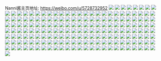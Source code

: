 Nanni酱主页地址: https://weibo.com/u/5728732952 
![](https://wx4.sinaimg.cn/mw2000/006fHb8Aly1h9dfeqqt6fj30u014016s.jpg) 
![](https://wx4.sinaimg.cn/mw2000/006fHb8Aly1h9czolicgkj30u0140n2e.jpg) 
![](https://wx4.sinaimg.cn/mw2000/006fHb8Aly1h9cesh4c80j31hc0u00yy.jpg) 
![](https://wx4.sinaimg.cn/mw2000/006fHb8Aly1h9d2mc5acvj30u015tqes.jpg) 
![](https://wx4.sinaimg.cn/mw2000/006fHb8Aly1h9bxi29y81j30u0140k2b.jpg) 
![](https://wx4.sinaimg.cn/mw2000/006fHb8Aly1h9bwzyzdp5j30u0140ds5.jpg) 
![](https://wx4.sinaimg.cn/mw2000/006fHb8Aly1h9bwzyqitfj30u014049m.jpg) 
![](https://wx4.sinaimg.cn/mw2000/006fHb8Aly1h9bwzzlo38j30u014044y.jpg) 
![](https://wx4.sinaimg.cn/mw2000/006fHb8Aly1h9bwzzdqhrj30u0140n3z.jpg) 
![](https://wx4.sinaimg.cn/mw2000/006fHb8Aly1h98j2u9jhrj31640u0q8q.jpg) 
![](https://wx4.sinaimg.cn/mw2000/006fHb8Aly1h98j2u2o9hj30qa0qan11.jpg) 
![](https://wx4.sinaimg.cn/mw2000/006fHb8Aly1h98bq9cn0hj31400u0dwa.jpg) 
![](https://wx4.sinaimg.cn/mw2000/006fHb8Aly1h98bq8rq9uj30u0140dr6.jpg) 
![](https://wx4.sinaimg.cn/mw2000/006fHb8Aly1h98cnmd4haj30u014046r.jpg) 
![](https://wx4.sinaimg.cn/mw2000/006fHb8Aly1h97uleqbllj30u00ye0yq.jpg) 
![](https://wx4.sinaimg.cn/mw2000/006fHb8Aly1h92h5ft1qyj30u00u0jwd.jpg) 
![](https://wx4.sinaimg.cn/mw2000/006fHb8Aly1h92gvmvljfj30rs387nlx.jpg) 
![](https://wx4.sinaimg.cn/mw2000/006fHb8Aly1h92gvn8qt9j30u00vo10f.jpg) 
![](https://wx4.sinaimg.cn/mw2000/006fHb8Aly1h92gvokow9j30u00u07dd.jpg) 
![](https://wx4.sinaimg.cn/mw2000/006fHb8Aly1h92gvo1qa2j30u00u0dmr.jpg) 
![](https://wx4.sinaimg.cn/mw2000/006fHb8Aly1h92gvoasopj30u014017i.jpg) 
![](https://wx4.sinaimg.cn/mw2000/006fHb8Aly1h92bv0ozn0j30u013rqhn.jpg) 
![](https://wx4.sinaimg.cn/mw2000/006fHb8Aly1h92butnd6dj30u0140gwj.jpg) 
![](https://wx4.sinaimg.cn/mw2000/006fHb8Aly1h92butg75nj30u0140n8x.jpg) 
![](https://wx4.sinaimg.cn/mw2000/006fHb8Aly1h92butwvouj31400u0dsh.jpg) 
![](https://wx4.sinaimg.cn/mw2000/006fHb8Aly1h92bust0zlj30rs334h9j.jpg) 
![](https://wx4.sinaimg.cn/mw2000/006fHb8Aly1h92busb3t3j30rs553e81.jpg) 
![](https://wx4.sinaimg.cn/mw2000/006fHb8Aly1h92bvo4tzvj30u01400zc.jpg) 
![](https://wx4.sinaimg.cn/mw2000/006fHb8Aly1h92bvnw51xj30u0140dsd.jpg) 
![](https://wx4.sinaimg.cn/mw2000/006fHb8Aly1h92bv0ibgtj30u0140qe7.jpg) 
![](https://wx4.sinaimg.cn/mw2000/006fHb8Aly1h912ngc8wvj31400u0qcu.jpg) 
![](https://wx4.sinaimg.cn/mw2000/006fHb8Aly1h912f48kt0j30u00z60xn.jpg) 
![](https://wx4.sinaimg.cn/mw2000/006fHb8Aly1h912s1eopcj30u014041v.jpg) 
![](https://wx4.sinaimg.cn/mw2000/006fHb8Aly1h90evp3ujij30go0b2dgp.jpg) 
![](https://wx4.sinaimg.cn/mw2000/006fHb8Aly1h8zxrtw4c6j30u0140dof.jpg) 
![](https://wx4.sinaimg.cn/mw2000/006fHb8Aly1h8zxrsxccgj30u0140n5e.jpg) 
![](https://wx4.sinaimg.cn/mw2000/006fHb8Aly1h8yxrou33uj30u01n8n41.jpg) 
![](https://wx4.sinaimg.cn/mw2000/006fHb8Aly1h8yvr4s1mij31400u0gug.jpg) 
![](https://wx4.sinaimg.cn/mw2000/006fHb8Aly1h8yvr3b84qj30u0140h0j.jpg) 
![](https://wx4.sinaimg.cn/mw2000/006fHb8Aly1h8yvr3inbmj30u0141tns.jpg) 
![](https://wx4.sinaimg.cn/mw2000/006fHb8Aly1h8yvr4egykj31400u0tjh.jpg) 
![](https://wx4.sinaimg.cn/mw2000/006fHb8Aly1h8yvr3y3ktj30u0140qeu.jpg) 
![](https://wx4.sinaimg.cn/mw2000/006fHb8Aly1h8yvr4648mj30u0142k98.jpg) 
![](https://wx4.sinaimg.cn/mw2000/006fHb8Aly1h8yvr31csij30u010dndk.jpg) 
![](https://wx4.sinaimg.cn/mw2000/006fHb8Aly1h8yvr3ri7lj30u0140aou.jpg) 
![](https://wx4.sinaimg.cn/mw2000/006fHb8Aly1h8yvr56vm2j30u0140k2k.jpg) 
![](https://wx4.sinaimg.cn/mw2000/006fHb8Aly1h8yvr4l9z8j312d0u0n7b.jpg) 
![](https://wx4.sinaimg.cn/mw2000/006fHb8Aly1h8z490ij95j30u0140alu.jpg) 
![](https://wx4.sinaimg.cn/mw2000/006fHb8Aly1h8yvr501nbj30u0141qdq.jpg) 
![](https://wx4.sinaimg.cn/mw2000/006fHb8Aly1h8z48zsmn2j30rs5eg7wh.jpg) 
![](https://wx4.sinaimg.cn/mw2000/006fHb8Aly1h8z491bq23j30u0189akw.jpg) 
![](https://wx4.sinaimg.cn/mw2000/006fHb8Aly1h8z490qv44j30u01687ck.jpg) 
![](https://wx4.sinaimg.cn/mw2000/006fHb8Aly1h8z4913m2pj30u0140wmb.jpg) 
![](https://wx4.sinaimg.cn/mw2000/006fHb8Aly1h8y4aet9srj30u01kxn19.jpg) 
![](https://wx4.sinaimg.cn/mw2000/006fHb8Aly1h8wgcytlulj30u01hcqk0.jpg) 
![](https://wx4.sinaimg.cn/mw2000/006fHb8Agy1h8s7fp6je0j32bz2bzkjn.jpg) 
![](https://wx4.sinaimg.cn/mw2000/006fHb8Agy1h8s7gupu8wj3340340u11.jpg) 
![](https://wx4.sinaimg.cn/mw2000/006fHb8Agy1h8s7g17w4hj326q2vy1l0.jpg) 
![](https://wx4.sinaimg.cn/mw2000/006fHb8Agy1h8s7jpr98kj32dc35sqv7.jpg) 
![](https://wx4.sinaimg.cn/mw2000/006fHb8Agy1h8s7fhfstaj32dc35se85.jpg) 
![](https://wx4.sinaimg.cn/mw2000/006fHb8Agy1h8s7gfcy0dj32c23404qt.jpg) 
![](https://wx4.sinaimg.cn/mw2000/006fHb8Agy1h8s7h40l04j32c0340kjm.jpg) 
![](https://wx4.sinaimg.cn/mw2000/006fHb8Aly1h93caun30bj30u0140wpt.jpg) 
![](https://wx4.sinaimg.cn/mw2000/006fHb8Agy1h8s7j4j5quj31o02801l1.jpg) 
![](https://wx4.sinaimg.cn/mw2000/006fHb8Aly1h8oekh0yt1j31fh0xz46w.jpg) 
![](https://wx4.sinaimg.cn/mw2000/006fHb8Aly1h8oekgm82fj31903c07wh.jpg) 
![](https://wx4.sinaimg.cn/mw2000/006fHb8Aly1h8mdt2lqscj32dd35s7wk.jpg) 
![](https://wx4.sinaimg.cn/mw2000/006fHb8Aly1h8m9h1x6akj32c0340kjn.jpg) 
![](https://wx4.sinaimg.cn/mw2000/006fHb8Aly1h8m9e07zk8j31mc25s4qq.jpg) 
![](https://wx4.sinaimg.cn/mw2000/006fHb8Aly1h8m9gyj2hij32c0340b2e.jpg) 
![](https://wx4.sinaimg.cn/mw2000/006fHb8Aly1h8m9h0skj8j31mc25se81.jpg) 
![](https://wx4.sinaimg.cn/mw2000/006fHb8Aly1h8m9c70nz8j32c03401kz.jpg) 
![](https://wx4.sinaimg.cn/mw2000/006fHb8Aly1h8m9fgjpmoj30rs4mob2a.jpg) 
![](https://wx4.sinaimg.cn/mw2000/006fHb8Aly1h8m9jdps99j30rs1jkwwe.jpg) 
![](https://wx4.sinaimg.cn/mw2000/006fHb8Aly1h8m9jd3tcjj31o0280qv6.jpg) 
![](https://wx4.sinaimg.cn/mw2000/006fHb8Aly1h8m9jie3ncj31o02807wh.jpg) 
![](https://wx4.sinaimg.cn/mw2000/006fHb8Aly1h8w6c5poxyj31mc25su0x.jpg) 
![](https://wx4.sinaimg.cn/mw2000/006fHb8Aly1h8kwrjoajpj31mb1vxe81.jpg) 
![](https://wx4.sinaimg.cn/mw2000/006fHb8Aly1h8kvfl8c12j32c03401l1.jpg) 
![](https://wx4.sinaimg.cn/mw2000/006fHb8Aly1h8kvflxpbmj31mc25s7wh.jpg) 
![](https://wx4.sinaimg.cn/mw2000/006fHb8Aly1h8kvfnohlxj31kf238qv5.jpg) 
![](https://wx4.sinaimg.cn/mw2000/006fHb8Aly1h8kvfolwikj31np28o4qq.jpg) 
![](https://wx4.sinaimg.cn/mw2000/006fHb8Aly1h8kvft94stj33402c0qv7.jpg) 
![](https://wx4.sinaimg.cn/mw2000/006fHb8Aly1h8hj81dwc8j31ma25s7wi.jpg) 
![](https://wx4.sinaimg.cn/mw2000/006fHb8Aly1h8hj801u91j32c03401kz.jpg) 
![](https://wx4.sinaimg.cn/mw2000/006fHb8Aly1h8hj80u9i1j325s1io7wh.jpg) 
![](https://wx4.sinaimg.cn/mw2000/006fHb8Aly1h8ezxdsp6xj30zu25ob29.jpg) 
![](https://wx4.sinaimg.cn/mw2000/006fHb8Aly1h7vuf8v50mj30u0140gz2.jpg) 
![](https://wx4.sinaimg.cn/mw2000/006fHb8Aly1h7jt0ot6vhj32c0340b2c.jpg) 
![](https://wx4.sinaimg.cn/mw2000/006fHb8Aly1h7jt0kbsytj32wb2c0u0z.jpg) 
![](https://wx4.sinaimg.cn/mw2000/006fHb8Aly1h7jt0thusuj32aw35sx6r.jpg) 
![](https://wx4.sinaimg.cn/mw2000/006fHb8Agy1h7gbechglrj31gm280b29.jpg) 
![](https://wx4.sinaimg.cn/mw2000/006fHb8Agy1h7gbcxlhamj31o0280e82.jpg) 
![](https://wx4.sinaimg.cn/mw2000/006fHb8Aly1h7duf8fxu5j33402c0e84.jpg) 
![](https://wx4.sinaimg.cn/mw2000/006fHb8Aly1h7dueiyhf6j32c03404qs.jpg) 
![](https://wx4.sinaimg.cn/mw2000/006fHb8Aly1h7dufdb9e9j32bz2yeu0z.jpg) 
![](https://wx4.sinaimg.cn/mw2000/006fHb8Aly1h7duejzu41j31kh1uzhdt.jpg) 
![](https://wx4.sinaimg.cn/mw2000/006fHb8Aly1h7duekrk3ij31mc25se81.jpg) 
![](https://wx4.sinaimg.cn/mw2000/006fHb8Aly1h7dufja1j1j32c0340b2c.jpg) 
![](https://wx4.sinaimg.cn/mw2000/006fHb8Aly1h7bp3gbs22j32c0340npf.jpg) 
![](https://wx4.sinaimg.cn/mw2000/006fHb8Aly1h7bp3hqjgfj33402c0hdv.jpg) 
![](https://wx4.sinaimg.cn/mw2000/006fHb8Aly1h7bp3cdnlhj32c0340kjp.jpg) 
![](https://wx4.sinaimg.cn/mw2000/006fHb8Aly1h7bp37ubz9j31mc25se81.jpg) 
![](https://wx4.sinaimg.cn/mw2000/006fHb8Aly1h7bp374llqj31mc25skjm.jpg) 
![](https://wx4.sinaimg.cn/mw2000/006fHb8Aly1h76gdq0z54j32c03404qt.jpg) 
![](https://wx4.sinaimg.cn/mw2000/006fHb8Aly1h76ge10jtaj32c0340e85.jpg) 
![](https://wx4.sinaimg.cn/mw2000/006fHb8Aly1h76gdvtbejj31sc2dsqp9.jpg) 
![](https://wx4.sinaimg.cn/mw2000/006fHb8Aly1h76gdsnho2j32c02cah3a.jpg) 
![](https://wx4.sinaimg.cn/mw2000/006fHb8Aly1h76gdjt4dpj31mc25s43r.jpg) 
![](https://wx4.sinaimg.cn/mw2000/006fHb8Aly1h76ge1zzc2j30vi16174z.jpg) 
![](https://wx4.sinaimg.cn/mw2000/006fHb8Aly1h719cftgg0j31g21q87wh.jpg) 
![](https://wx4.sinaimg.cn/mw2000/006fHb8Agy1h6v0kueqipj32c01k0trm.jpg) 
![](https://wx4.sinaimg.cn/mw2000/006fHb8Agy1h6v0kxkqjkj31o01wzb29.jpg) 
![](https://wx4.sinaimg.cn/mw2000/006fHb8Agy1h6v0l7byifj31o02381ky.jpg) 
![](https://wx4.sinaimg.cn/mw2000/006fHb8Agy1h6v0lcesccj32c0340b2c.jpg) 
![](https://wx4.sinaimg.cn/mw2000/006fHb8Agy1h6v0lewwjlj32c0340u0x.jpg) 
![](https://wx4.sinaimg.cn/mw2000/006fHb8Agy1h6v0lmuenvj32c0340b2c.jpg) 
![](https://wx4.sinaimg.cn/mw2000/006fHb8Aly1h6np62k2smj30n00ujabk.jpg) 
![](https://wx4.sinaimg.cn/mw2000/006fHb8Agy1h6ljgww56lj30n01dswon.jpg) 
![](https://wx4.sinaimg.cn/mw2000/006fHb8Aly1h6e5edqs43j31mc25sqhi.jpg) 
![](https://wx4.sinaimg.cn/mw2000/006fHb8Aly1h6e5ef2wqaj32c0340tjp.jpg) 
![](https://wx4.sinaimg.cn/mw2000/006fHb8Aly1h6byo8ek3fj32c1340x6u.jpg) 
![](https://wx4.sinaimg.cn/mw2000/006fHb8Aly1h6byo9d2kbj31uo18ge81.jpg) 
![](https://wx4.sinaimg.cn/mw2000/006fHb8Aly1h6byoasmhqj31mc25sb29.jpg) 
![](https://wx4.sinaimg.cn/mw2000/006fHb8Aly1h6byo5b3mij33402c0b2a.jpg) 
![](https://wx4.sinaimg.cn/mw2000/006fHb8Aly1h6byogxfzoj30xb18fhby.jpg) 
![](https://wx4.sinaimg.cn/mw2000/006fHb8Aly1h6byo5uczij30rs1o74cb.jpg) 
![](https://wx4.sinaimg.cn/mw2000/006fHb8Aly1h6byo2y3qlj32c0340e85.jpg) 
![](https://wx4.sinaimg.cn/mw2000/006fHb8Aly1h6bypg8bjxj31uo18gkg1.jpg) 
![](https://wx4.sinaimg.cn/mw2000/006fHb8Aly1h6byo0dtzej30rs2uunof.jpg) 
![](https://wx4.sinaimg.cn/mw2000/006fHb8Aly1h6byp1h9psj32c0340hdv.jpg) 
![](https://wx4.sinaimg.cn/mw2000/006fHb8Aly1h65e15cii7j30u015g11w.jpg) 
![](https://wx4.sinaimg.cn/mw2000/006fHb8Aly1h65e12zoiaj30u013z0xx.jpg) 
![](https://wx4.sinaimg.cn/mw2000/006fHb8Aly1h65e169e1hj31400u0gtb.jpg) 
![](https://wx4.sinaimg.cn/mw2000/006fHb8Aly1h65e18kaeuj30u014247z.jpg) 
![](https://wx4.sinaimg.cn/mw2000/006fHb8Aly1h65e11neevj30u01417a1.jpg) 
![](https://wx4.sinaimg.cn/mw2000/006fHb8Aly1h65e1h0xo0j30u013xgmw.jpg) 
![](https://wx4.sinaimg.cn/mw2000/006fHb8Aly1h65e13yfnej30u014079x.jpg) 
![](https://wx4.sinaimg.cn/mw2000/006fHb8Aly1h65e1wgeyfj31900u0q3n.jpg) 
![](https://wx4.sinaimg.cn/mw2000/006fHb8Aly1h65e1j0me7j31400u0qa7.jpg) 
![](https://wx4.sinaimg.cn/mw2000/006fHb8Aly1h65e1fv2q6j30rs5une81.jpg) 
![](https://wx4.sinaimg.cn/mw2000/006fHb8Agy1h5x69283cej33402c0hdv.jpg) 
![](https://wx4.sinaimg.cn/mw2000/006fHb8Agy1h5x68y3kjrj317s25sqqg.jpg) 
![](https://wx4.sinaimg.cn/mw2000/006fHb8Agy1h5x698rmq1j32b832j1kz.jpg) 
![](https://wx4.sinaimg.cn/mw2000/006fHb8Agy1h5x69fdi35j30u0140q4t.jpg) 
![](https://wx4.sinaimg.cn/mw2000/006fHb8Agy1h5x68x7zhcj33403401ky.jpg) 
![](https://wx4.sinaimg.cn/mw2000/006fHb8Agy1h5x68z6axhj33402c04qq.jpg) 
![](https://wx4.sinaimg.cn/mw2000/006fHb8Agy1h5x699wfwyj30wq17oaga.jpg) 
![](https://wx4.sinaimg.cn/mw2000/006fHb8Aly1h5w9zxxbb0j31mc25sb29.jpg) 
![](https://wx4.sinaimg.cn/mw2000/006fHb8Aly1h5sptil4uaj31j821ne81.jpg) 
![](https://wx4.sinaimg.cn/mw2000/006fHb8Aly1h5spthyihuj31nn273kjl.jpg) 
![](https://wx4.sinaimg.cn/mw2000/006fHb8Aly1h5spthbubuj33402c07wj.jpg) 
![](https://wx4.sinaimg.cn/mw2000/006fHb8Aly1h5sptjmu15j32rh2c0kjn.jpg) 
![](https://wx4.sinaimg.cn/mw2000/006fHb8Aly1h5nhurvzyjj32c0340npg.jpg) 
![](https://wx4.sinaimg.cn/mw2000/006fHb8Aly1h5nhuozcuyj32c03401kz.jpg) 
![](https://wx4.sinaimg.cn/mw2000/006fHb8Aly1h5nhuq9ttyj335s23ux6r.jpg) 
![](https://wx4.sinaimg.cn/mw2000/006fHb8Aly1h5nhuo010dj32c1340x6q.jpg) 
![](https://wx4.sinaimg.cn/mw2000/006fHb8Aly1h5nhuter64j33402c0e83.jpg) 
![](https://wx4.sinaimg.cn/mw2000/006fHb8Aly1h5nhun4yzhj328p340e82.jpg) 
![](https://wx4.sinaimg.cn/mw2000/006fHb8Aly1h5nhuvu874j31mc25skjl.jpg) 
![](https://wx4.sinaimg.cn/mw2000/006fHb8Aly1h5nhum2oybj31mc25skjl.jpg) 
![](https://wx4.sinaimg.cn/mw2000/006fHb8Aly1h5nhuuygnlj31mc25snpd.jpg) 
![](https://wx4.sinaimg.cn/mw2000/006fHb8Aly1h5fs4o57a0j3340340e84.jpg) 
![](https://wx4.sinaimg.cn/mw2000/006fHb8Aly1h5fs4suepsj30rs4j8kjl.jpg) 
![](https://wx4.sinaimg.cn/mw2000/006fHb8Aly1h5fs4tyjd7j30rs5561kx.jpg) 
![](https://wx4.sinaimg.cn/mw2000/006fHb8Aly1h5fs4p4hetj32c03404qq.jpg) 
![](https://wx4.sinaimg.cn/mw2000/006fHb8Aly1h5fs4sa8v7j32x42857wk.jpg) 
![](https://wx4.sinaimg.cn/mw2000/006fHb8Aly1h5fs4th0taj31mc25te81.jpg) 
![](https://wx4.sinaimg.cn/mw2000/006fHb8Aly1h5fs4m8qvvj30rs1scqik.jpg) 
![](https://wx4.sinaimg.cn/mw2000/006fHb8Aly1h5fs4wamfij322o340kjn.jpg) 
![](https://wx4.sinaimg.cn/mw2000/006fHb8Aly1h4j433kxzdj32c03401l0.jpg) 
![](https://wx4.sinaimg.cn/mw2000/006fHb8Aly1h4j42w0wrrj31mc25sqv5.jpg) 
![](https://wx4.sinaimg.cn/mw2000/006fHb8Aly1h4j43203s9j32c035nb2b.jpg) 
![](https://wx4.sinaimg.cn/mw2000/006fHb8Agy1h42fentfqfj316o16o1kx.jpg) 
![](https://wx4.sinaimg.cn/mw2000/006fHb8Agy1h42fep1g8zj31mc25skjl.jpg) 
![](https://wx4.sinaimg.cn/mw2000/006fHb8Aly1h3torg15bkj32bf359e83.jpg) 
![](https://wx4.sinaimg.cn/mw2000/006fHb8Aly1h3torbbjqkj30rs5n5npd.jpg) 
![](https://wx4.sinaimg.cn/mw2000/006fHb8Aly1h3torhvkm8j32c0340npe.jpg) 
![](https://wx4.sinaimg.cn/mw2000/006fHb8Aly1h3tosvcr0xj32c0340qv8.jpg) 
![](https://wx4.sinaimg.cn/mw2000/006fHb8Aly1h3tot0lzh5j32b23404qs.jpg) 
![](https://wx4.sinaimg.cn/mw2000/006fHb8Aly1h3tosq5gejj31o022c7wh.jpg) 
![](https://wx4.sinaimg.cn/mw2000/006fHb8Aly1h3torad8hvj30rs6kxb2a.jpg) 
![](https://wx4.sinaimg.cn/mw2000/006fHb8Aly1h3tor96olnj33402c0b2c.jpg) 
![](https://wx4.sinaimg.cn/mw2000/006fHb8Aly1h3tou02soij30rs5mkqv5.jpg) 
